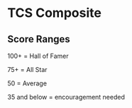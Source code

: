 # TCS Composite

## Score Ranges
100+ = Hall of Famer

75+ = All Star

50 = Average

35 and below = encouragement needed
